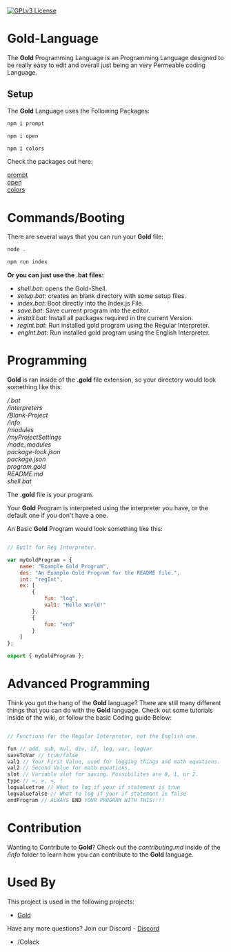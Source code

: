 [![GPLv3 License](https://img.shields.io/badge/License-GPL%20v3-yellow.svg)](https://opensource.org/licenses/)

# Gold-Language
The **Gold** Programming Language is an Programming Language designed to be really easy to
edit and overall just being an very Permeable coding Language.

## Setup

The **Gold** Language uses the Following Packages:

```javascript
npm i prompt
```

```javascript
npm i open
```

```javascript
npm i colors
```

Check the packages out here:

[prompt](https://www.npmjs.com/package/prompt)   
[open](https://www.npmjs.com/package/open)   
[colors](https://www.npmjs.com/package/colors)   


# Commands/Booting 

There are several ways that you can run your **Gold** file:

```javascript
node .
```

```javascript
npm run index
```

**Or you can just use the .bat files:**

- *shell.bat*: opens the Gold-Shell.
- *setup.bat*: creates an blank directory with some setup files.
- *index.bat*: Boot directly into the Index.js File.
- *save.bat*: Save current program into the editor.
- *install.bat*: Install all packages required in the current Version.
- *regInt.bat*: Run installed gold program using the Regular Interpreter.
- *engInt.bat*: Run installed gold program using the English Interpreter.

# Programming
**Gold** is ran inside of the **.gold** file extension, so your directory would look something like this:   

*/.bat*   
*/interpreters*   
*/Blank-Project*   
*/info*   
*/modules*   
*/myProjectSettings*      
*/node_modules*     
*package-lock.json*   
*package.json*   
*program.gold*   
*README.md*   
*shell.bat*  

The **.gold** file is your program.   

Your **Gold** Program is interpreted using the interpreter you have, or the default one if you don't have a one.   

An Basic **Gold** Program would look something like this:   

```javascript

// Built for Reg Interpreter.

var myGoldProgram = {
    name: "Example Gold Program",
    des: "An Example Gold Program for the README file.",
    int: "regInt",
    ex: [
        {
            fun: "log",
            val1: "Hello World!"
        },
        {
            fun: "end"
        }
    ]
};

export { myGoldProgram };
```

# Advanced Programming

Think you got the hang of the **Gold** language? There are still many different things that you can do with the **Gold** language. Check out some tutorials inside of the wiki, or follow the basic Coding guide Below:

```javascript

// Functions for the Regular Interpreter, not the English one. 

fun // add, sub, mul, div, if, log, var, logVar
saveToVar // true/false
val1 // Your First Value, used for logging things and math equations.
val2 // Second Value for math equations.
slot // Variable slot for saving. Possibilites are 0, 1, or 2.
type // =, >, <, ! 
logvaluetrue // What to log if your if statement is true
logvaluefalse // What to log if your if statement is false
endProgram // ALWAYS END YOUR PROGRAM WITH THIS!!!!
```

# Contribution

Wanting to Contribute to **Gold**? Check out the *contributing.md* inside of the */info* folder to learn how you can contribute to the **Gold** language.

# Used By

This project is used in the following projects:

- [Gold](https://github.com/Shining-Gold-Studios/Gold-Language)   



Have any more questions? Join our Discord - [Discord](https://discord.gg/CUJrdW5vKn)

- /Colack
